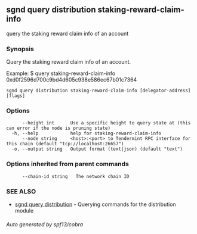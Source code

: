 ## sgnd query distribution staking-reward-claim-info

query the staking reward claim info of an account

### Synopsis

Query the staking reward claim info of an account.

Example:
$ <appd> query staking-reward-claim-info 0xd0f2596d700c9bd4d605c938e586ec67b01c7364

```
sgnd query distribution staking-reward-claim-info [delegator-address] [flags]
```

### Options

```
      --height int      Use a specific height to query state at (this can error if the node is pruning state)
  -h, --help            help for staking-reward-claim-info
      --node string     <host>:<port> to Tendermint RPC interface for this chain (default "tcp://localhost:26657")
  -o, --output string   Output format (text|json) (default "text")
```

### Options inherited from parent commands

```
      --chain-id string   The network chain ID
```

### SEE ALSO

* [sgnd query distribution](sgnd_query_distribution.md)	 - Querying commands for the distribution module

###### Auto generated by spf13/cobra
